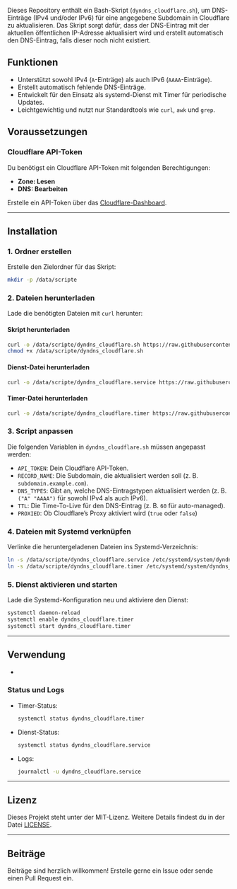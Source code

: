 Dieses Repository enthält ein Bash-Skript (`dyndns_cloudflare.sh`), um DNS-Einträge (IPv4 und/oder IPv6) für eine angegebene Subdomain in Cloudflare zu aktualisieren. Das Skript sorgt dafür, dass der DNS-Eintrag mit der aktuellen öffentlichen IP-Adresse aktualisiert wird und erstellt automatisch den DNS-Eintrag, falls dieser noch nicht existiert.

## Funktionen
- Unterstützt sowohl IPv4 (`A`-Einträge) als auch IPv6 (`AAAA`-Einträge).
- Erstellt automatisch fehlende DNS-Einträge.
- Entwickelt für den Einsatz als systemd-Dienst mit Timer für periodische Updates.
- Leichtgewichtig und nutzt nur Standardtools wie `curl`, `awk` und `grep`.

## Voraussetzungen

### Cloudflare API-Token
Du benötigst ein Cloudflare API-Token mit folgenden Berechtigungen:
- **Zone: Lesen**
- **DNS: Bearbeiten**

Erstelle ein API-Token über das [Cloudflare-Dashboard](https://dash.cloudflare.com/profile/api-tokens).

---

## Installation

### 1. Ordner erstellen
Erstelle den Zielordner für das Skript:
```bash
mkdir -p /data/scripte
```

### 2. Dateien herunterladen
Lade die benötigten Dateien mit `curl` herunter:

#### Skript herunterladen
```bash
curl -o /data/scripte/dyndns_cloudflare.sh https://raw.githubusercontent.com/homelab-global/UniFi/refs/heads/main/scripte/dyndns/cloudflare/dyndns_cloudflare.sh
chmod +x /data/scripte/dyndns_cloudflare.sh
```

#### Dienst-Datei herunterladen
```bash
curl -o /data/scripte/dyndns_cloudflare.service https://raw.githubusercontent.com/homelab-global/UniFi/refs/heads/main/scripte/dyndns/cloudflare/dyndns_cloudflare.service
```

#### Timer-Datei herunterladen
```bash
curl -o /data/scripte/dyndns_cloudflare.timer https://raw.githubusercontent.com/homelab-global/UniFi/refs/heads/main/scripte/dyndns/cloudflare/dyndns_cloudflare.timer
```

### 3. Script anpassen
Die folgenden Variablen in `dyndns_cloudflare.sh` müssen angepasst werden:

- `API_TOKEN`: Dein Cloudflare API-Token.
- `RECORD_NAME`: Die Subdomain, die aktualisiert werden soll (z. B. `subdomain.example.com`).
- `DNS_TYPES`: Gibt an, welche DNS-Eintragstypen aktualisiert werden (z. B. `("A" "AAAA")` für sowohl IPv4 als auch IPv6).
- `TTL`: Die Time-To-Live für den DNS-Eintrag (z. B. `60` für auto-managed).
- `PROXIED`: Ob Cloudflare’s Proxy aktiviert wird (`true` oder `false`)

### 4. Dateien mit Systemd verknüpfen
Verlinke die heruntergeladenen Dateien ins Systemd-Verzeichnis:
```bash
ln -s /data/scripte/dyndns_cloudflare.service /etc/systemd/system/dyndns_cloudflare.service
ln -s /data/scripte/dyndns_cloudflare.timer /etc/systemd/system/dyndns_cloudflare.timer
```

### 5. Dienst aktivieren und starten
Lade die Systemd-Konfiguration neu und aktiviere den Dienst:
```bash
systemctl daemon-reload
systemctl enable dyndns_cloudflare.timer
systemctl start dyndns_cloudflare.timer
```

---

## Verwendung

-

### Status und Logs

- Timer-Status:
  ```bash
  systemctl status dyndns_cloudflare.timer
  ```

- Dienst-Status:
  ```bash
  systemctl status dyndns_cloudflare.service
  ```

- Logs:
  ```bash
  journalctl -u dyndns_cloudflare.service
  ```

---

## Lizenz

Dieses Projekt steht unter der MIT-Lizenz. Weitere Details findest du in der Datei [LICENSE](LICENSE).

---

## Beiträge

Beiträge sind herzlich willkommen! Erstelle gerne ein Issue oder sende einen Pull Request ein.
